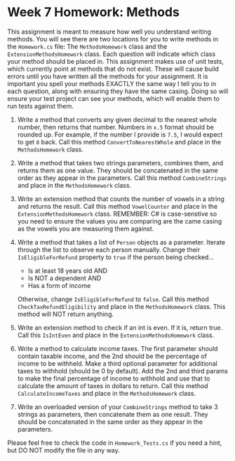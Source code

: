 # Week 7 Homework: Methods
This assignment is meant to measure how well you understand writing methods.  You will see there are two locations for you to write methods in the `Homework.cs` file: The `MethodsHomework` class and the `ExtensionMethodsHomework` class.  Each question will indicate which class your method should be placed in.  This assignment makes use of unit tests, which currently point at methods that do not exist.  These will cause build errors until you have written all the methods for your assignment.  It is important you spell your methods EXACTLY the same way I tell you to in each question, along with ensuring they have the same casing.  Doing so will ensure your test project can see your methods, which will enable them to run tests against them.  

1. Write a method that converts any given decimal to the nearest whole number, then returns that number. Numbers in `x.5` format should be rounded up.  For example, if the number I provide is `7.5`, I would expect to get `8` back.  Call this method `ConvertToNearestWhole` and place in the `MethodsHomework` class.

2. Write a method that takes two strings parameters, combines them, and returns them as one value.  They should be concatenated in the same order as they appear in the parameters.  Call this method `CombineStrings` and place in the `MethodsHomework` class.

3. Write an extension method that counts the number of vowels in a string and returns the result.  Call this method `VowelCounter` and place in the `ExtensionMethodsHomework` class.  REMEMBER: C# is case-senstive so you need to ensure the values you are comparing are the came casing as the vowels you are measuring them against.

4. Write a method that takes a list of `Person` objects as a parameter.  Iterate through the list to observe each person manually.  Change their `IsEligibleForRefund` property to `true` if the person being checked...
     - Is at least 18 years old AND
     - Is NOT a dependent AND
     - Has a form of income

    Otherwise, change `IsEligibleForRefund` to `false`.  Call this method `CheckTaxRefundEligibility` and place in the `MethodsHomework` class.  This method will NOT return anything.

5. Write an extension method to check if an int is even. If it is, return true.  Call this `IsIntEven` and place in the `ExtensionMethodsHomework` class.

6. Write a method to calculate income taxes.  The first parameter should contain taxable income, and the 2nd should be the percentage of income to be withheld.  Make a third optional parameter for additional taxes to withhold (should be 0 by default). Add the 2nd and third params to make the final percentage of income to withhold and use that to calculate the amount of taxes in dollars to return.  Call this method `CalculateIncomeTaxes` and place in the `MethodsHomework` class.

7. Write an overloaded version of your `CombineStrings` method to take 3 strings as parameters, then concatenate them as one result.  They should be concatenated in the same order as they appear in the parameters.

Please feel free to check the code in `Homework_Tests.cs` if you need a hint, but DO NOT modify the file in any way.